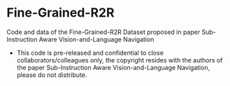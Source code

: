 # Fine-Grained-R2R
Code and data of the Fine-Grained-R2R Dataset proposed in paper Sub-Instruction Aware Vision-and-Language Navigation

* This code is pre-released and confidential to close collaborators/colleagues only, the copyright resides with the authors of the paper Sub-Instruction Aware Vision-and-Language Navigation, please do not distribute.
